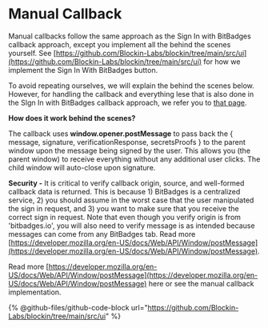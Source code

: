 # Manual Callback

Manual callbacks follow the same approach as the Sign In with BitBadges callback approach, except you implement all the behind the scenes yourself.  See [https://github.com/Blockin-Labs/blockin/tree/main/src/ui](https://github.com/Blockin-Labs/blockin/tree/main/src/ui) for how we implement the Sign In With BitBadges button.

To avoid repeating ourselves, we will explain the behind the scenes below. However, for handling the callback and everything lese that is also done in the SIgn In with BitBadges callback approach, we refer you to [that page](sign-in-with-bitbadges-callback.md).

**How does it work behind the scenes?**

The callback uses **window.opener.postMessage** to pass back the  { message, signature, verificationResponse, secretsProofs } to the parent window upon the message being signed by the user. This allows you (the parent window) to receive everything without any additional user clicks. The child window will auto-close upon signature.

**Security -** It is critical to verify callback origin, source, and well-formed callback data is returned. This is because 1) BitBadges is a centralized service, 2) you should assume in the worst case that the user manipulated the sign in request, and 3) you want to make sure that you receive the correct sign in request. Note that even though you verify origin is from 'bitbadges.io', you will also need to verify message is as intended because messages can come from any BitBadges tab. Read more [https://developer.mozilla.org/en-US/docs/Web/API/Window/postMessage](https://developer.mozilla.org/en-US/docs/Web/API/Window/postMessage).

Read more [https://developer.mozilla.org/en-US/docs/Web/API/Window/postMessage](https://developer.mozilla.org/en-US/docs/Web/API/Window/postMessage) here or see the manual callback implementation.

{% @github-files/github-code-block url="https://github.com/Blockin-Labs/blockin/tree/main/src/ui" %}


